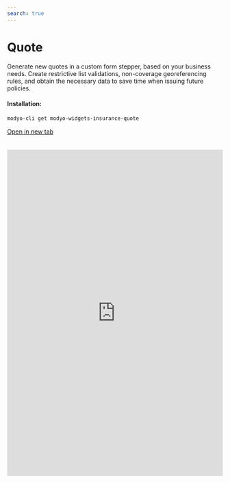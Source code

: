 ```yaml
---
search: true
---
```


# Quote

Generate new quotes in a custom form stepper, based on your business needs. Create restrictive list validations, non-coverage georeferencing rules, and obtain the necessary data to save time when issuing future policies.

#### Installation:

```bash
modyo-cli get modyo-widgets-insurance-quote
```

[Open in new tab](https://widgets.modyo.com/insurance/broker/quote)

<iframe id="widgetFrame" src="https://widgets.modyo.com/insurance/broker/quote" width="100%" frameBorder="0" style="min-height:762px;overflow:auto;margin-top:20px;"/>

| Feature                  | Description                                                                                                                                                                              |
|--------------------------------|------------------------------------------------------------------------------------------------------------------------------------------------------------------------------------------|
| Stepper                        | Customize the desired steps based on user milestones in the quote process in a fast, organized way.                                                                                                        |
| Customizing Forms | Configure the forms and data you require according to the quoter. Saves information according to the product and makes it easy to create new quotes.                              |
| Validations                   | It integrates in the data validations restrictive lists, georeferencing of risks according to the interest of the business.                                                                 |
| Claims                 | Generate accident validations and digitally optimize processes for your quoter reduces manual or referral complexities.                                           |
| Overview                        | Present a summary of the quote before generating it to validate hedges, deductibles and offer the option to set up premium increment percentages for your intermediaries. |
| Download documents         | It allows the download of documents from a current quote, send via email and configure the options according to the needs of the intermediaries.              |
